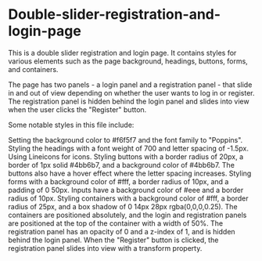 # Double-slider-registration-and-login-page

This is a double slider registration and login page. It contains styles for various elements such as the page background, headings, buttons, forms, and containers.

The page has two panels - a login panel and a registration panel - that slide in and out of view depending on whether the user wants to log in or register. The registration panel is hidden behind the login panel and slides into view when the user clicks the "Register" button.

Some notable styles in this file include:

Setting the background color to #f6f5f7 and the font family to "Poppins".
Styling the headings with a font weight of 700 and letter spacing of -1.5px.
Using Lineicons for icons.
Styling buttons with a border radius of 20px, a border of 1px solid #4bb6b7, and a background color of #4bb6b7. The buttons also have a hover effect where the letter spacing increases.
Styling forms with a background color of #fff, a border radius of 10px, and a padding of 0 50px. Inputs have a background color of #eee and a border radius of 10px.
Styling containers with a background color of #fff, a border radius of 25px, and a box shadow of 0 14px 28px rgba(0,0,0,0.25). The containers are positioned absolutely, and the login and registration panels are positioned at the top of the container with a width of 50%. The registration panel has an opacity of 0 and a z-index of 1, and is hidden behind the login panel. When the "Register" button is clicked, the registration panel slides into view with a transform property.
